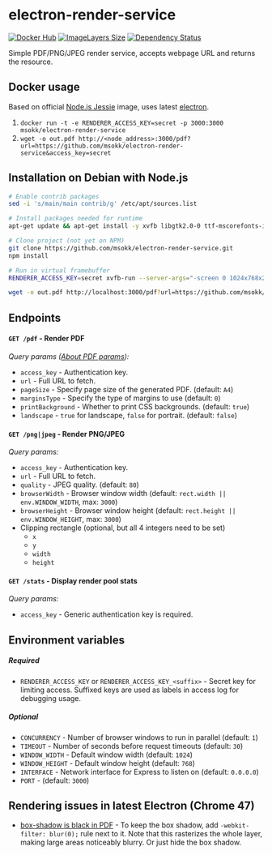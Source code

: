 # electron-render-service
[![Docker Hub](https://img.shields.io/badge/docker-ready-blue.svg)](https://registry.hub.docker.com/u/msokk/electron-render-service/)
[![ImageLayers Size](https://img.shields.io/imagelayers/image-size/msokk/electron-render-service/latest.svg)]()
[![Dependency Status](https://david-dm.org/msokk/electron-render-service.svg)](https://david-dm.org/msokk/electron-render-service)

Simple PDF/PNG/JPEG render service, accepts webpage URL and returns the resource.


## Docker usage

Based on official [Node.js Jessie](https://hub.docker.com/_/node/) image, uses latest [electron](https://github.com/atom/electron).


1. `docker run -t -e RENDERER_ACCESS_KEY=secret -p 3000:3000 msokk/electron-render-service`
2. `wget -o out.pdf http://<node_address>:3000/pdf?url=https://github.com/msokk/electron-render-service&access_key=secret`


## Installation on Debian with Node.js

```sh
# Enable contrib packages
sed -i 's/main/main contrib/g' /etc/apt/sources.list

# Install packages needed for runtime
apt-get update && apt-get install -y xvfb libgtk2.0-0 ttf-mscorefonts-installer libnotify4 libgconf2-4 libnss3

# Clone project (not yet on NPM)
git clone https://github.com/msokk/electron-render-service.git
npm install

# Run in virtual framebuffer
RENDERER_ACCESS_KEY=secret xvfb-run --server-args="-screen 0 1024x768x24" npm start

wget -o out.pdf http://localhost:3000/pdf?url=https://github.com/msokk/electron-render-service&access_key=secret
```


## Endpoints

#### `GET /pdf` - Render PDF

*Query params ([About PDF params](https://github.com/atom/electron/blob/master/docs/api/web-contents.md#webcontentsprinttopdfoptions-callback)):*

  * `access_key` - Authentication key.
  * `url` - Full URL to fetch.
  * `pageSize` - Specify page size of the generated PDF. (default: `A4`)
  * `marginsType` - Specify the type of margins to use (default: `0`)
  * `printBackground` - Whether to print CSS backgrounds. (default: `true`)
  * `landscape` -  `true` for landscape, `false` for portrait. (default: `false`)

#### `GET /png|jpeg` - Render PNG/JPEG

*Query params:*

  * `access_key` - Authentication key.
  * `url` - Full URL to fetch.
  * `quality` - JPEG quality. (default: `80`)
  * `browserWidth` - Browser window width (default: `rect.width || env.WINDOW_WIDTH`, max: `3000`)
  * `browserHeight` - Browser window height (default: `rect.height || env.WINDOW_HEIGHT`, max: `3000`)
  * Clipping rectangle (optional, but all 4 integers need to be set)
    * `x`
    * `y`
    * `width`
    * `height`

#### `GET /stats` - Display render pool stats

*Query params:*

* `access_key` - Generic authentication key is required.


## Environment variables

##### *Required*
* `RENDERER_ACCESS_KEY` or `RENDERER_ACCESS_KEY_<suffix>` - Secret key for limiting access. Suffixed keys are used as labels in access log for debugging usage.

##### *Optional*
* `CONCURRENCY` - Number of browser windows to run in parallel (default: `1`)
* `TIMEOUT` - Number of seconds before request timeouts (default: `30`)
* `WINDOW_WIDTH` - Default window width (default: `1024`)
* `WINDOW_HEIGHT` - Default window height (default: `768`)
* `INTERFACE` - Network interface for Express to listen on (default: `0.0.0.0`)
* `PORT` - (default: `3000`)

## Rendering issues in latest Electron (Chrome 47)
* [box-shadow is black in PDF](https://code.google.com/p/chromium/issues/detail?id=174583) - To keep the box shadow, add `-webkit-filter: blur(0);` rule next to it. Note that this rasterizes the whole layer, making large areas noticeably blurry. Or just hide the box shadow.

